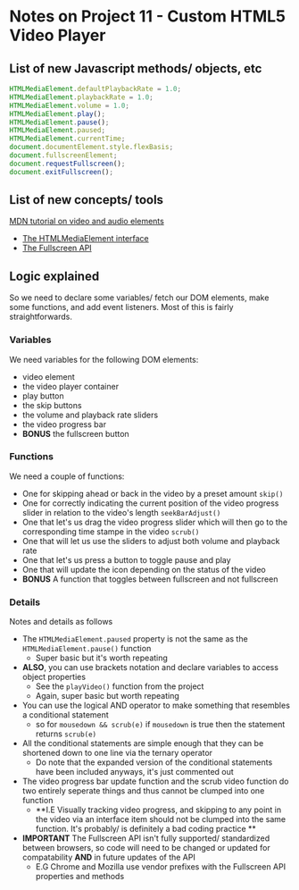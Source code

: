 # Notes on Project 11 - Custom HTML5 Video Player

## List of new Javascript methods/ objects, etc
```javascript
HTMLMediaElement.defaultPlaybackRate = 1.0;
HTMLMediaElement.playbackRate = 1.0;
HTMLMediaElement.volume = 1.0;
HTMLMediaElement.play();
HTMLMediaElement.pause();
HTMLMediaElement.paused;
HTMLMediaElement.currentTime;
document.documentElement.style.flexBasis;
document.fullscreenElement;
document.requestFullscreen();
document.exitFullscreen();
```

## List of new concepts/ tools

[MDN tutorial on video and audio elements](https://developer.mozilla.org/en-US/docs/Web/API/HTMLMediaElement)

- [The HTMLMediaElement interface](https://developer.mozilla.org/en-US/docs/Web/API/HTMLMediaElement)
- [The Fullscreen API](https://developer.mozilla.org/en-US/docs/Web/API/Fullscreen_API)

## Logic explained

So we need to declare some variables/ fetch our DOM elements, make some functions, and add event listeners. Most of this is fairly straightforwards. 

### Variables

We need variables for the following DOM elements:
- video element
- the video player container
- play button
- the skip buttons
- the volume and playback rate sliders
- the video progress bar
- **BONUS** the fullscreen button

### Functions

We need a couple of functions:
- One for skipping ahead or back in the video by a preset amount `skip()`
- One for correctly indicating the current position of the video progress slider in relation to the video's length `seekBarAdjust()`
- One that let's us drag the video progress slider which will then go to the corresponding time stampe in the video `scrub()`
- One that will let us use the sliders to adjust both volume and playback rate
- One that let's us press a button to toggle pause and play
- One that will update the icon depending on the status of the video
- **BONUS** A function that toggles between fullscreen and not fullscreen

### Details

Notes and details as follows
- The `HTMLMediaElement.paused` property is not the same as the `HTMLMediaElement.pause()` function
    - Super basic but it's worth repeating
- **ALSO**, you can use brackets notation and declare variables to access object properties
    - See the `playVideo()` function from the project
    - Again, super basic but worth repeating
- You can use the logical AND operator to make something that resembles a conditional statement
    - so for `mousedown && scrub(e)` if `mousedown` is true then the statement returns `scrub(e)`
- All the conditional statements are simple enough that they can be shortened down to one line via the ternary operator
    - Do note that the expanded version of the conditional statements have been included anyways, it's just commented out
- The video progress bar update function and the scrub video function do two entirely seperate things and thus cannot be clumped into one function
    - **I.E Visually tracking video progress, and skipping to any point in the video via an interface item should not be clumped into the same function. It's probably/ is definitely a bad coding practice **
- **IMPORTANT** The Fullscreen API isn't fully supported/ standardized between browsers, so code will need to be changed or updated for compatability **AND** in future updates of the API
    - E.G Chrome and Mozilla use vendor prefixes with the Fullscreen API properties and methods

